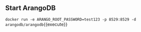 ## Start ArangoDB
`docker run -e ARANGO_ROOT_PASSWORD=test123 -p 8529:8529 -d arangodb/arangodb`{{execute}}
